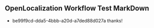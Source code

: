 ## OpenLocalization Workflow Test MarkDown
* be99f9cd-dda5-4bbb-a20d-a7ded88d027a thanks!

<!--HONumber=Jul16_HO3-->


